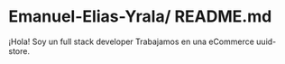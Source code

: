 # Emanuel-Elias-Yrala/ README.md
¡Hola! Soy un  full stack  developer 
 Trabajamos  en una eCommerce uuid-store.
